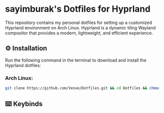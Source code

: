 # sayimburak's Dotfiles for Hyprland

This repository contains my personal dotfiles for setting up a customized Hyprland environment on Arch Linux. Hyprland is a dynamic tiling Wayland compositor that provides a modern, lightweight, and efficient experience.

## ⚙️ Installation
Run the following command in the terminal to download and install the Hyprland dotfiles:
### Arch Linux:
```bash
git clone https://github.com/Venxe/Dotfiles.git && cd Dotfiles && chmod +x installers/install_arch.sh && ./installers/install_arch.sh
```

## ⌨️ Keybinds
